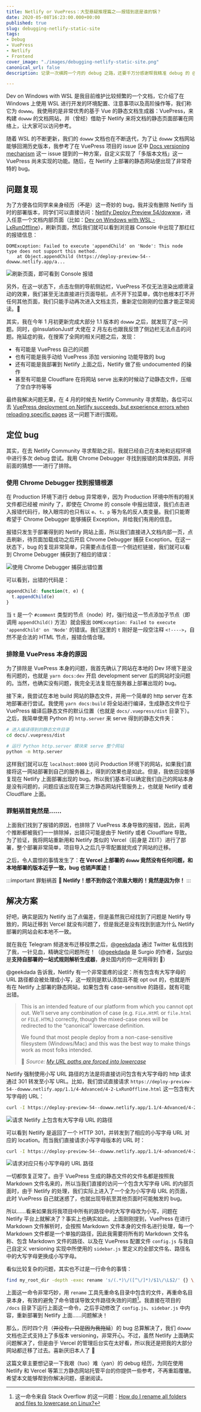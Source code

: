 ```yaml
---
title: Netlify or VuePress：大型悬疑推理篇之——报错到底是谁的锅？
date: 2020-05-08T16:23:00.000+00:00
published: true
slug: debugging-netlify-static-site
tags:
- Debug
- VuePress
- Netlify
- Frontend
cover_image: "./images/debugging-netlify-static-site.png"
canonical_url: false
description: 记录一次横跨一个月的 debug 之路，还要千万分感谢帮我精准 debug 的 @geekdada。

---
```

Dev on Windows with WSL 是我目前维护比较频繁的一个文档，它介绍了在 Windows 上使用 WSL 进行开发的环境配置、注意事项以及高阶操作等，我们称它为 `dowww`。我使用的是非常优秀的基于 Vue 的静态文档生成器：VuePress，来构建 `dowww` 的文档网站，并（曾经）借助于 Netlify 来将文档的静态页面部署在网络上，让大家可以访问参考。

随着 WSL 的不断更新，我们的 `dowww` 文档也在不断迭代，为了让 `dowww` 文档网站能够回溯历史版本，我参考了在 VuePress 项目的 issue 区中 [Docs versioning mechanism](https://github.com/vuejs/vuepress/issues/1018) 这一 issue 提到的一种方案，自定义实现了「多版本文档」这一 VuePress 尚未实现的功能。随后，在 Netlify 上部署的静态网站便出现了非常奇特的 bug。

## 问题复现

为了方便各位同学来亲身经历（~~不是~~）这一奇妙的 bug，我并没有删除 Netlify 当时的部署版本，同学们可以直接访问：[Netlify Deploy Preview 54/dowww](https://deploy-preview-54--dowww.netlify.app)，进入任意一个文档内部页面（比如：[Dev on Windows with WSL - LxRunOffline](https://deploy-preview-54--dowww.netlify.app/1.1/4-Advanced/4-2-LxRunOffline.html)），刷新页面，然后我们就可以看到浏览器 Console 中出现了那红红的报错信息：

    DOMException: Failed to execute 'appendChild' on 'Node': This node type does not support this method.
        at Object.appendChild (https://deploy-preview-54--dowww.netlify.app/a...

![刷新页面，即可看到 Console 报错](https://i.loli.net/2020/05/09/b9O1cTKAYJlzZah.png)

另外，在这一状态下，点击左侧的导航侧边栏，VuePress 不仅无法渲染出顺滑滚动的效果，我们甚至无法直接进行页面导航，点不开下拉菜单，偶尔也根本打不开任何其他页面，我们只能手动再次进入文档主页，重新定位刚刚的位置才能正常阅读。🎃

其实，我在今年 1 月初更新完成大部分 1.1 版本的 `dowww` 之后，就发现了这一问题。同时，@InsulationJustf 大佬在 2 月左右也跟我反馈了侧边栏无法点击的问题。拖延症的我，在搜索了全网的相关问题之后，发现：

* 有可能是 VuePress 自己的问题
* 也有可能是我手动给 VuePress 添加 versioning 功能导致的 bug
* 还有可能是我部署到 Netlify 上面之后，Netlify 做了些 undocumented 的操作
* 甚至有可能是 Cloudflare 在将网站 serve 出来的时候动了动静态文件，压缩了空白字符等等

最终我解决问题无果，在 4 月的时候去 Netlify Community 寻求帮助，各位可以去 [VuePress deployment on Netlify succeeds, but experience errors when reloading specific pages](https://community.netlify.com/t/vuepress-deployment-on-netlify-succeeds-but-experience-errors-when-reloading-specific-pages/12606) 这一问题下进行围观。

## 定位 bug

其实，在去 Netlify Community 寻求帮助之前，我就已经自己在本地和远程环境中进行多次 debug 尝试。我用 Chrome Debugger 寻找到报错的具体原因，并将前面的猜想一一进行了排除。

### 使用 Chrome Debugger 找到报错根源

在 Production 环境下进行 debug 异常艰辛，因为 Production 环境中所有的相关文件都已经被 minify 了，即使在 Chrome 的 console 中报出错误，我们点击进入报错代码行，映入眼帘的也只有以 `e`、`t`、`p` 等为名的反人类变量。我们只能寄希望于 Chrome Debugger 能够捕获 Exception，并给我们有用的信息。

报错只发生于部署得到的 Netlify 网站上面，所以我们直接进入文档内部一页，点击刷新，待页面加载成功之后开启 Chrome Debugger 捕获 Exception。在这一状态下，bug 的复现非常简单，只需要点击任意一个侧边栏链接，我们就可以看到 Chrome Debugger 捕获到了相应的错误：

![使用 Chrome Debugger 捕获出错位置](https://i.loli.net/2020/05/09/RWJzUV1QhB2D8Mi.png)

可以看到，出错的代码是：

```javascript
appendChild: function(t, e) {
  t.appendChild(e)
}
```

当 `t` 是一个 `#comment` 类型的节点（node）时，强行给这一节点添加子节点（即调用 `appendChild()` 方法）就会报出 `DOMException: Failed to execute 'appendChild' on 'Node'` 的错误。我们这里的 `t` 刚好是一段空注释 `<!---->`，自然不是合法的 HTML 节点，报错合情合理。

### 排除是 VuePress 本身的原因

为了排除是 VuePress 本身的问题，我首先确认了网站在本地的 Dev 环境下是没有问题的，也就是 `yarn docs:dev` 开启 development server 后的网站时没问题的。当然，也确实没有问题，我完全无法复现在服务器上部署出现的 bug。

接下来，我尝试在本地 build 网站的静态文件，并用一个简单的 http server 在本地部署进行尝试。我使用 `yarn docs:build` 将全站进行编译，生成静态文件位于 VuePress 编译后静态文件的默认位置（也就是 `docs/.vuepress/dist` 目录下）。之后，我简单使用 Python 的 `http.server` 来 serve 得到的静态文件夹：

```bash
# 进入编译得到的静态文件目录
cd docs/.vuepress/dist

# 运行 Python http.server 模块来 serve 整个网站
python -m http.server
```

这样我们就可以在 `localhost:8000` 访问 Production 环境下的网站，如果我们直接将这一网站部署到自己的服务器上，得到的效果也是如此。但是，我依旧没能够复现在 Netlify 上面部署出现的 bug。所以我们基本可以确定我们自己的网站本身是没有问题的，问题应该出现在第三方静态网站托管服务上，也就是 Netlify 或者 Cloudflare 上面。

### 罪魁祸首竟然是……

上面我们找到了报错的原因，也排除了 VuePress 本身导致的报错，因此，前两个推断都被我们一一排除掉，出错只可能是由于 Netlify 或者 Cloudflare 导致。为了验证，我将网站重新用和 Netlify 类似的 Vercel（前身是 ZEIT）进行了部署，整个部署非常简单，项目导入之后几乎零配置就完成了网站的迁移。

之后，令人震惊的事情发生了：**在 Vercel 上部署的 `dowww` 竟然没有任何问题，和本地部署的版本近乎一致，bug 也销声匿迹！**

:::important 罪魁祸首
**🌚 Netlify！想不到你这个浓眉大眼的！竟然是因为你！**
:::

## 解决方案

好吧，确实是因为 Netlify 出了点偏差，但是虽然我已经找到了问题是 Netlify 导致的，网站迁移到 Vercel 就没有问题了，但是我还是没有找到到底为什么 Netlify 部署的网站会和本地不一致。

就在我在 Telegram 频道发布迁移投票之后，[@geekdada](https://twitter.com/geekdada) 通过 Twitter 私信找到了我，一针见血，精确定位问题所在！（[@geekdada](https://twitter.com/geekdada) 是 Surgio 的作者，[Surgio](https://github.com/geekdada/surgio) 是**支持自部署的一站式规则解析生成器**，身处国内的你一定用得到 🚀）

@geekdada 告诉我，Netlify 有一个非常蛋疼的设定：所有包含有大写字母的 URL 路径都会被处理成小写，这一规则是默认添加且不能 opt out 的，也就是所有在 Netlify 上部署的静态网站，如果包含有 case-sensitive 的路径，就有可能出错。

> This is an intended feature of our platform from which you cannot opt out. We’ll serve any combination of case (e.g. `FiLe.HtMl` or `file.html` or `FILE.HTML`) correctly, though the mixed-case ones will be redirected to the “canonical” lowercase definition.
>
> We found that most people deploy from a non-case-sensitive filesystem (Windows/Mac) and this was the best way to make things work as most folks intended.
>
> 🚩 _Source: [My URL paths are forced into lowercase](https://community.netlify.com/t/my-url-paths-are-forced-into-lowercase/1659/2)_

Netlify 强制使用小写 URL 路径的方法是将直接访问包含有大写字母的 http 请求通过 301 转发至小写 URL。比如，我们尝试直接请求 `https://deploy-preview-54--dowww.netlify.app/1.1/4-Advanced/4-2-LxRunOffline.html` 这一包含有大写字母的 URL：

```bash
curl -I https://deploy-preview-54--dowww.netlify.app/1.1/4-Advanced/4-2-LxRunOffline.html
```

![请求 Netlify 上包含有大写字母 URL 的路径](https://i.loli.net/2020/05/08/sLYNtWo7D16wU3q.png)

可以看到 Netlify 是返回了一个 HTTP 301，并转发到了相应的小写字母 URL 对应的 location。而当我们直接请求小写字母版本的 URL 时：

```bash
curl -I https://deploy-preview-54--dowww.netlify.app/1.1/4-advanced/4-2-lxrunoffline.html
```

![请求对应只有小写字母的 URL 路径](https://i.loli.net/2020/05/08/q5RBnexLKyUzNQO.png)

一切都恢复正常了。由于 VuePress 生成的静态文件的文件名都是按照我 Markdown 文件名来的，所以当我们直接的访问一个包含大写字母 URL 的内部页面时，由于 Netlify 的处理，我们实际上进入了一个全为小写字母 URL 的页面，此时 VuePress 自己就迷惑了，也就出现导航至其他页面时可能触发的 bug。

所以……看来如果我将我项目中所有的路径中的大写字母改为小写，问题在 Netlify 平台上就解决了？事实上也确实如此。上面刚刚提到，VuePress 在进行 Markdown 文件解析时，会按照 Markdown 文件本身的文件名进行处理，每一个 Markdown 文件都是一个单独的路径，因此我需要将所有的 Markdown 文件名称、包含 Markdown 文件的路径、以及在 VuePress 配置文件 `config.js` 与我自己自定义 versioning 实现中所使用的 `sidebar.js` 里定义的全部文件名、路径名中的大写字母更换成小写字母。

看似比较复杂的问题，其实也不过是一行命令的事情：

```bash
find my_root_dir -depth -exec rename 's/(.*)\/([^\/]*)/$1\/\L$2/' {} \;
```

上面这一命令非常巧妙，用 `rename` 工具先重命名目录中包含的文件，再重命名目录本身，有效的避免了命令错误导致文件路径失效的问题[^1]。我直接在项目的 `/docs` 目录下运行上面这一命令，之后手动修改了 `config.js`、`sidebar.js` 中内容，重新部署到 Netlify 上面……问题解决！

那么，历时四个月（~~并没有，只是因为我拖延~~）的 bug 总算解决了，我们 `dowww` 文档也正式支持上了多版本 versioning，非常开心。不过，虽然 Netlify 上面确实问题解决了，但是由于 Vercel 的管理后台实在太好看，所以我还是把我的大部分网站都迁移了过去。喜新厌旧本人了 🤭

这篇文章主要想记录一下我艰（tuo）难（yan）的 debug 经历，为同在使用 Netlify 和 Vercel 等第三方静态网站托管平台的你提供一些参考，不再重蹈覆辙。希望本文能够帮到你解决问题，感谢阅读。

[^1]: 这一命令来自 Stack Overflow 的这一问题：[How do I rename all folders and files to lowercase on Linux?](https://stackoverflow.com/questions/152514/how-do-i-rename-all-folders-and-files-to-lowercase-on-linux)
